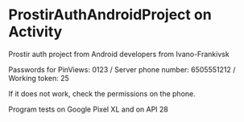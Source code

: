 # ProstirAuthAndroidProject on Activity
Prostir auth project from Android developers from Ivano-Frankivsk

Passwords for PinViews: 0123 / Server phone number: 6505551212 / Working token: 25

If it does not work, check the permissions on the phone.

Program tests on Google Pixel XL and on API 28
